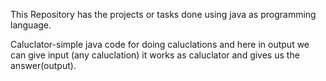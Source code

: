 This Repository has the projects or tasks done using java as programming language.

Caluclator-simple java code for doing caluclations and here in output we can give input (any caluclation) it works as caluclator and gives us the answer(output).
